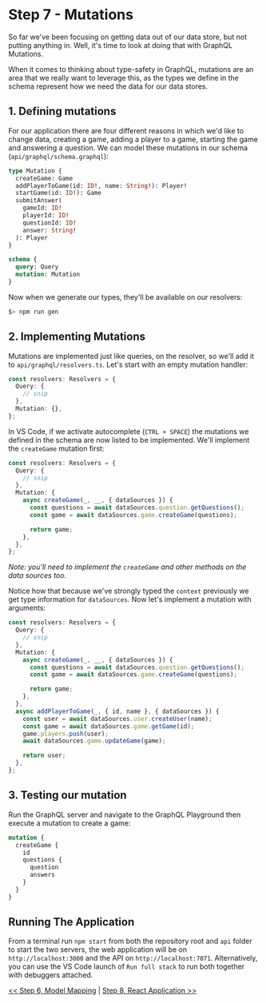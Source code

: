 # Step 7 - Mutations

So far we've been focusing on getting data out of our data store, but not putting anything in. Well, it's time to look at doing that with GraphQL Mutations.

When it comes to thinking about type-safety in GraphQL, mutations are an area that we really want to leverage this, as the types we define in the schema represent how we need the data for our data stores.

## 1. Defining mutations

For our application there are four different reasons in which we'd like to change data, creating a game, adding a player to a game, starting the game and answering a question. We can model these mutations in our schema (`api/graphql/schema.graphql`):

```graphql
type Mutation {
  createGame: Game
  addPlayerToGame(id: ID!, name: String!): Player!
  startGame(id: ID!): Game
  submitAnswer(
    gameId: ID!
    playerId: ID!
    questionId: ID!
    answer: String!
  ): Player
}

schema {
  query: Query
  mutation: Mutation
}
```

Now when we generate our types, they'll be available on our resolvers:

```bash
$> npm run gen
```

## 2. Implementing Mutations

Mutations are implemented just like queries, on the resolver, so we'll add it to `api/graphql/resolvers.ts`. Let's start with an empty mutation handler:

```typescript
const resolvers: Resolvers = {
  Query: {
    // snip
  },
  Mutation: {},
};
```

In VS Code, if we activate autocomplete (`CTRL + SPACE`) the mutations we defined in the schema are now listed to be implemented. We'll implement the `createGame` mutation first:

```typescript
const resolvers: Resolvers = {
  Query: {
    // snip
  },
  Mutation: {
    async createGame(_, __, { dataSources }) {
      const questions = await dataSources.question.getQuestions();
      const game = await dataSources.game.createGame(questions);

      return game;
    },
  },
};
```

_Note: you'll need to implement the `createGame` and other methods on the data sources too._

Notice how that because we've strongly typed the `context` previously we get type information for `dataSources`. Now let's implement a mutation with arguments:

```typescript
const resolvers: Resolvers = {
  Query: {
    // snip
  },
  Mutation: {
    async createGame(_, __, { dataSources }) {
      const questions = await dataSources.question.getQuestions();
      const game = await dataSources.game.createGame(questions);

      return game;
    },
  },
  async addPlayerToGame(_, { id, name }, { dataSources }) {
    const user = await dataSources.user.createUser(name);
    const game = await dataSources.game.getGame(id);
    game.players.push(user);
    await dataSources.game.updateGame(game);

    return user;
  },
};
```

## 3. Testing our mutation

Run the GraphQL server and navigate to the GraphQL Playground then execute a mutation to create a game:

```graphql
mutation {
  createGame {
    id
    questions {
      question
      answers
    }
  }
}
```

## Running The Application

From a terminal run `npm start` from both the repository root and `api` folder to start the two servers, the web application will be on `http://localhost:3000` and the API on `http://localhost:7071`. Alternatively, you can use the VS Code launch of `Run full stack` to run both together with debuggers attached.

[<< Step 6, Model Mapping](../06-model-mapping) | [Step 8, React Application >>](../08-react-app)
